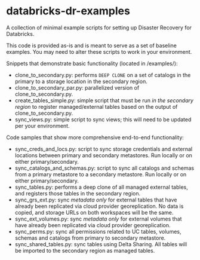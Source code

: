 # databricks-dr-examples
A collection of minimal example scripts for setting up Disaster Recovery for Databricks.

This code is provided as-is and is meant to serve as a set of baseline examples. You may need to alter these scripts to work in your environment.

Snippets that demonstrate basic functionality (located in /examples/):
- clone_to_secondary.py: performs `DEEP CLONE` on a set of catalogs in the primary to a storage location in the secondary region.
- clone_to_secondary_par.py: parallelized version of clone_to_secondary.py.
- create_tables_simple.py: simple script that must be run *in the secondary region* to register managed/external tables based on the output of clone_to_secondary.py.
- sync_views.py: simple script to sync views; this will need to be updated per your environment.


Code samples that show more comprehensive end-to-end functionality:
- sync_creds_and_locs.py: script to sync storage credentials and external locations between primary and secondary metastores. Run locally or on either primary/secondary.
- sync_catalogs_and_schemas.py: script to sync all catalogs and schemas from a primary metastore to a secondary metastore. Run locally or on either primary/secondary.
- sync_tables.py: performs a deep clone of all managed external tables, and registers those tables in the secondary region.
- sync_grs_ext.py: sync _metadata only_ for external tables that have already been replicated via cloud provider georeplication. No data is copied, and storage URLs on both workspaces will be the same.
- sync_ext_volumes.py: sync _metadata only_ for external volumes that have already been replicated via cloud provider georeplication.
- sync_perms.py: sync all permissions related to UC tables, volumes, schemas and catalogs from primary to secondary metastore.
- sync_shared_tables.py: sync tables using Delta Sharing. All tables will be imported to the secondary region as managed tables.
